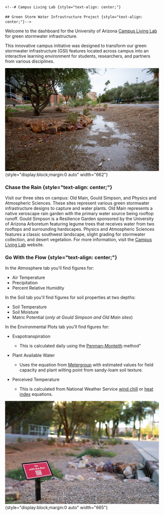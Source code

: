 ```{=html}
<!--# Campus Living Lab {style="text-align: center;"}

## Green Storm Water Infrastructure Project {style="text-align: center;"}-->
```
Welcome to the dashboard for the University of Arizona [Campus Living Lab](http://gicampuslivinglab.arizona.edu/) for green stormwater infrastructure.

This innovative campus initiative was designed to transform our green stormwater infrastructure (GSI) features located across campus into an interactive learning environment for students, researchers, and partners from various disciplines.

![Photo Credit: Ryan Hunt, BIO5 Institute](CampusLivingLab(12-01-23)-0185.jpg){style="display:block;margin:0 auto" width="662"}

### Chase the Rain {style="text-align: center;"}

Visit our three sites on campus: Old Main, Gould Simpson, and Physics and Atmospheric Sciences. These sites represent various green stormwater infrastructure designs to capture and water plants. Old Main represents a native xeroscape rain garden with the primary water source being rooftop runoff. Gould Simpson is a Resilience Garden sponsored by the University of Arizona Arboretum featuring legume trees that receives water from two rooftops and surrounding hardscapes. Physics and Atmospheric Sciences features a classic southwest landscape, slight grading for stormwater collection, and desert vegetation. For more information, visit the [Campus Living Lab](http://gicampuslivinglab.arizona.edu/) website.

### Go With the Flow {style="text-align: center;"}

In the Atmosphere tab you'll find figures for:

-   Air Temperature
-   Precipitation
-   Percent Relative Humidity

In the Soil tab you'll find figures for soil properties at two depths:

-   Soil Temperature
-   Soil Moisture
-   Matric Potential (*only at Gould Simpson and Old Main sites*)

In the Environmental Plots tab you'll find figures for:

-   Evapotranspiration

    -   This is calculated daily using the [Penman-Monteith](https://en.wikipedia.org/wiki/Penman--Monteith_equation) method"

-   Plant Available Water

    -   Uses the equation from [Metergroup](https://metergroup.com/measurement-insights/how-to%5D(https://metergroup.com/measurement-insights/how-to-)%20model-plant-available-water/) with estimated values for field capacity and plant wilting point from sandy-loam soil texture.

-   Perceived Temperature

    -   This is calculated from National Weather Service [wind chill](https://www.weather.gov/media/epz/wxcalc/windChill.pdf) or [heat index](https://www.wpc.ncep.noaa.gov/html/heatindex_equation.shtml) equations.

![Photo Credit: Ryan Hunt, BIO5 Institute](CampusLivingLab-0386.jpg){style="display:block;margin:0 auto" width="665"}
